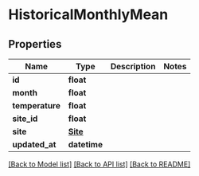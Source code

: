 # HistoricalMonthlyMean

## Properties
Name | Type | Description | Notes
------------ | ------------- | ------------- | -------------
**id** | **float** |  | 
**month** | **float** |  | 
**temperature** | **float** |  | 
**site_id** | **float** |  | 
**site** | [**Site**](Site.md) |  | 
**updated_at** | **datetime** |  | 

[[Back to Model list]](../README.md#documentation-for-models) [[Back to API list]](../README.md#documentation-for-api-endpoints) [[Back to README]](../README.md)

